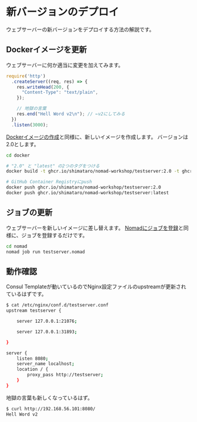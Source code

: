 # 新バージョンのデプロイ

ウェブサーバーの新バージョンをデプロイする方法の解説です。

## Dockerイメージを更新

ウェブサーバーに何か適当に変更を加えてみます。

```javascript
require('http')
  .createServer((req, res) => {
    res.writeHead(200, {
      "Content-Type": "text/plain",
    });

    // 地獄の言葉
    res.end("Hell Word v2\n"); // ←v2にしてみる
  })
  .listen(3000);
```

[Dockerイメージの作成](2-create-docker-image.md)と同様に、新しいイメージを作成します。
バージョンは2.0とします。

```bash
cd docker

# "2.0" と "latest" の2つのタグをつける
docker build -t ghcr.io/shimataro/nomad-workshop/testserver:2.0 -t ghcr.io/shimataro/nomad-workshop/testserver:latest .

# GitHub Container Registryにpush
docker push ghcr.io/shimataro/nomad-workshop/testserver:2.0
docker push ghcr.io/shimataro/nomad-workshop/testserver:latest
```

## ジョブの更新

ウェブサーバーを新しいイメージに差し替えます。
[Nomadにジョブを登録](3-nomad-job.md)と同様に、ジョブを登録するだけです。

```bash
cd nomad
nomad job run testserver.nomad
```

## 動作確認

Consul Templateが動いているのでNginx設定ファイルのupstreamが更新されているはずです。

```bash
$ cat /etc/nginx/conf.d/testserver.conf
upstream testserver {

    server 127.0.0.1:21076;

    server 127.0.0.1:31893;

}

server {
    listen 8080;
    server_name localhost;
    location / {
        proxy_pass http://testserver;
    }
}
```

地獄の言葉も新しくなっているはず。

```bash
$ curl http://192.168.56.101:8080/
Hell Word v2
```
